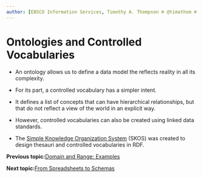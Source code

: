 ```yaml
---
author: [EBSCO Information Services, Timothy A. Thompson ⍝ @timathom ⍝ @timathom@indieweb.social]
---
```


# Ontologies and Controlled Vocabularies

-   An ontology allows us to define a data model the reflects reality in all its complexity.


-   For its part, a controlled vocabulary has a simpler intent.

-   It defines a list of concepts that can have hierarchical relationships, but that do not reflect a view of the world in an explicit way.

-   However, controlled vocabularies can also be created using linked data standards.

-   The [Simple Knowledge Organization System](https://www.w3.org/TR/2009/REC-skos-reference-20090818/) \(SKOS\) was created to design thesauri and controlled vocabularies in RDF.


**Previous topic:**[Domain and Range: Examples](../../day_1/lesson_4/domain_and_range_2.md)

**Next topic:**[From Spreadsheets to Schemas](../../day_1/lesson_4/from_spreadsheets_to_schemas_2.md)


